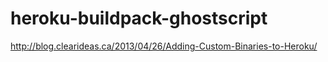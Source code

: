 heroku-buildpack-ghostscript
============================

http://blog.clearideas.ca/2013/04/26/Adding-Custom-Binaries-to-Heroku/
